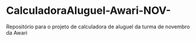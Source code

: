 # CalculadoraAluguel-Awari-NOV-
Repositório para o projeto de calculadora de aluguel da turma de novembro da Awari
